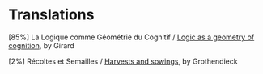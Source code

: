 # Translations
[85%] La Logique comme Géométrie du Cognitif / [Logic as a geometry of cognition](LGC-eng.pdf), by Girard

[2%] Récoltes et Semailles / [Harvests and sowings](recoltes-et-semailles), by Grothendieck
